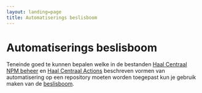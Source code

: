 ```yaml
---
layout: landing=page
title: Automatiserings beslisboom
---
```

# Automatiserings beslisboom

Teneinde goed te kunnen bepalen welke in de bestanden [Haal Centraal NPM beheer][1] en [Haal Centraal Actions][2] 
beschreven vormen van automatisering op een repository moeten worden toegepast kun je gebruik maken van de [beslisboom][3].

[1]: https://github.com/VNG-Realisatie/API-Kennisbank/blob/master/GitHub%20Actions/haal-centraal-npm-beheer.md
[2]: https://github.com/VNG-Realisatie/API-Kennisbank/blob/master/GitHub%20Actions/haal-centraal.md
[3]: https://github.com/VNG-Realisatie/API-Kennisbank/blob/master/GitHub%20Actions/Beslisboom%20GitHub%20automatisering.pdf

